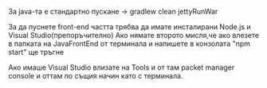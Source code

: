 За java-та е стандартно пускане -> gradlew clean jettyRunWar

За да пуснете front-end частта трябва да имате инсталирани Node.js и Visual Studio(препоръчително)
Ако нямате второто мисля,че ако влезете в папката на JavaFrontEnd от терминала и напишете в конзолата "npm start" ще тръгне

Ако имаше Visual Studio влизате на Tools и от там packet manager console и оттам по същия начин като с терминала.
